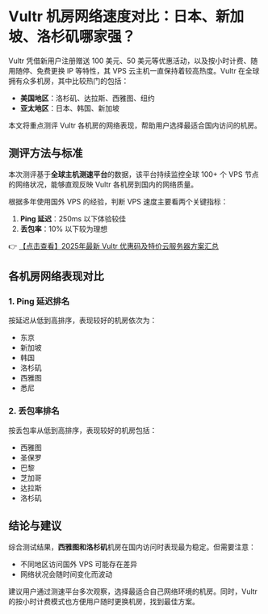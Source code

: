 # Vultr 机房网络速度对比：日本、新加坡、洛杉矶哪家强？

Vultr 凭借新用户注册赠送 100 美元、50 美元等优惠活动，以及按小时计费、随用随停、免费更换 IP 等特性，其 VPS 云主机一直保持着较高热度。Vultr 在全球拥有众多机房，其中比较热门的包括：

- **美国地区**：洛杉矶、达拉斯、西雅图、纽约
- **亚太地区**：日本、韩国、新加坡

本文将重点测评 Vultr 各机房的网络表现，帮助用户选择最适合国内访问的机房。

## 测评方法与标准

本次测评基于**全球主机测速平台**的数据，该平台持续监控全球 100+ 个 VPS 节点的网络状况，能够直观反映 Vultr 各机房到国内的网络质量。

根据多年使用国外 VPS 的经验，判断 VPS 速度主要看两个关键指标：

1. **Ping 延迟**：250ms 以下体验较佳
2. **丢包率**：10% 以下较为理想

👉 [【点击查看】2025年最新 Vultr 优惠码及特价云服务器方案汇总](https://bit.ly/VuLtr)

## 各机房网络表现对比

### 1. Ping 延迟排名

按延迟从低到高排序，表现较好的机房依次为：

- 东京
- 新加坡
- 韩国
- 洛杉矶
- 西雅图
- 悉尼

### 2. 丢包率排名

按丢包率从低到高排序，表现较好的机房包括：

- 西雅图
- 圣保罗
- 巴黎
- 芝加哥
- 达拉斯
- 洛杉矶

## 结论与建议

综合测试结果，**西雅图和洛杉矶**机房在国内访问时表现最为稳定。但需要注意：

- 不同地区访问国外 VPS 可能存在差异
- 网络状况会随时间变化而波动

建议用户通过测速平台多次观察，选择最适合自己网络环境的机房。同时，Vultr 的按小时计费模式也方便用户随时更换机房，找到最佳方案。